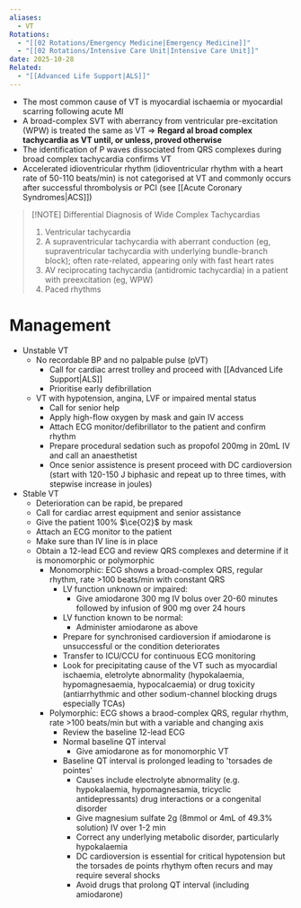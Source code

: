 ```yaml
---
aliases:
  - VT
Rotations:
  - "[[02 Rotations/Emergency Medicine|Emergency Medicine]]"
  - "[[02 Rotations/Intensive Care Unit|Intensive Care Unit]]"
date: 2025-10-28
Related:
  - "[[Advanced Life Support|ALS]]"
---
```

- The most common cause of VT is myocardial ischaemia or myocardial scarring following acute MI
- A broad-complex SVT with aberrancy from ventricular pre-excitation (WPW) is treated the same as VT => **Regard al broad complex tachycardia as VT until, or unless, proved otherwise**
- The identification of P waves dissociated from QRS complexes during broad complex tachycardia confirms VT
- Accelerated idioventricular rhythm (idioventricular rhythm with a heart rate of 50-110 beats/min) is not categorised at VT and commonly occurs after successful thrombolysis or PCI (see [[Acute Coronary Syndromes|ACS]])

> [!NOTE] Differential Diagnosis of Wide Complex Tachycardias
> 1. Ventricular tachycardia
> 2. A supraventricular tachycardia with aberrant conduction (eg, supraventricular tachycardia with underlying bundle-branch block); often rate-related, appearing only with fast heart rates
> 3. AV reciprocating tachycardia (antidromic tachycardia) in a patient with preexcitation (eg, WPW)
> 4. Paced rhythms

# Management
- Unstable VT
	- No recordable BP and no palpable pulse (pVT)
		- Call for cardiac arrest trolley and proceed with [[Advanced Life Support|ALS]]
		- Prioritise early defibrillation
	- VT with hypotension, angina, LVF or impaired mental status
		- Call for senior help
		- Apply high-flow oxygen by mask and gain IV access
		- Attach ECG monitor/defibrillator to the patient and confirm rhythm
		- Prepare procedural sedation such as propofol 200mg in 20mL IV and call an anaesthetist
		- Once senior assistence is present proceed with DC cardioversion (start with 120-150 J biphasic and repeat up to three times, with stepwise increase in joules)
- Stable VT
	- Deterioration can be rapid, be prepared
	- Call for cardiac arrest equipment and senior assistance
	- Give the patient 100% $\ce{O2}$ by mask
	- Attach an ECG monitor to the patient
	- Make sure than IV line is in place
	- Obtain a 12-lead ECG and review QRS complexes and determine if it is monomorphic or polymorphic
		- Monomorphic: ECG shows a broad-complex QRS, regular rhythm, rate >100 beats/min with constant QRS
			- LV function unknown or impaired:
				- Give amiodarone 300 mg IV bolus over 20-60 minutes followed by infusion of 900 mg over 24 hours
			- LV function known to be normal:
				- Administer amiodarone as above
			- Prepare for synchronised cardioversion if amiodarone is unsuccessful or the condition deteriorates
			- Transfer to ICU/CCU for continuous ECG monitoring
			- Look for precipitating cause of the VT such as myocardial ischaemia, eletrolyte abnormality (hypokalaemia, hypomagnesaemia, hypocalcaemia) or drug toxicity (antiarrhythmic and other sodium-channel blocking drugs especially TCAs)
		- Polymorphic: ECG shows a braod-complex QRS, regular rhythm, rate >100 beats/min but with a variable and changing axis
			- Review the baseline 12-lead ECG
			- Normal baseline QT interval
				- Give amiodarone as for monomorphic VT
			- Baseline QT interval is prolonged leading to 'torsades de pointes'
				- Causes include electrolyte abnormality (e.g. hypokalaemia, hypomagnesamia, tricyclic antidepressants) drug interactions or a congenital disorder
				- Give magnesium sulfate 2g (8mmol or 4mL of 49.3% solution) IV over 1-2 min
				- Correct any underlying metabolic disorder, particularly hypokalaemia
				- DC cardioversion is essential for critical hypotension but the torsades de points rhythym often recurs and may require several shocks
				- Avoid drugs that prolong QT interval (including amiodarone)